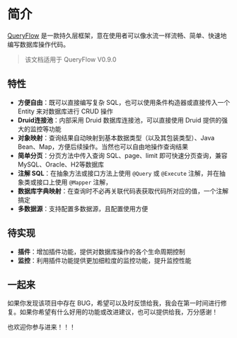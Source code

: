 # 简介

[QueryFlow](http://192.168.40.32:8082/) 是一款持久层框架，意在使用者可以像水流一样流畅、简单、快速地编写数据库操作代码。

>  该文档适用于 QueryFlow V0.9.0

## 特性
- **方便自由**：既可以直接编写复杂 SQL，也可以使用条件构造器或直接传入一个 Entity 来对数据库进行 CRUD 操作
- **Druid连接池**：内部采用 Druid 数据库连接池，可以直接使用 Druid 提供的强大的监控等功能
- **对象映射**：查询结果自动映射到基本数据类型（以及其包装类型）、Java Bean、Map，方便后续操作。当然也可以自由地操作查询结果
- **简单分页**：分页方法中传入查询 SQL、page、limit 即可快速分页查询，兼容 MySQL、Oracle、H2等数据库
- **注解 SQL**：在抽象方法或接口方法上使用 `@Query` 或 `@Execute` 注解，并在抽象类或接口上使用 `@Mapper` 注解，
- **数据库字典映射**：在查询时不必再关联代码表获取代码所对应的值，一个注解搞定
- **多数据源**：支持配置多数据源，且配置使用方便

## 待实现
- **插件**：增加插件功能，提供对数据库操作的各个生命周期控制
- **监控**：利用插件功能提供更加细粒度的监控功能，提升监控性能

## 一起来

如果你发现该项目中存在 BUG，希望可以及时反馈给我，我会在第一时间进行修复。如果你希望有什么好用的功能或改进建议，也可以提供给我，万分感谢！

也欢迎你参与进来！！！
